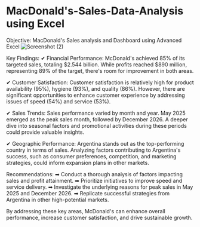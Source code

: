 # MacDonald's-Sales-Data-Analysis using Excel
Objective: MacDonald's Sales analysis and Dashboard using Advanced Excel
![Screenshot (2)](https://github.com/user-attachments/assets/5c25f04e-d69c-46ab-b764-5c1a07f46cb0)

Key Findings: 
✔ Financial Performance:
  McDonald's achieved 85% of its targeted sales, totaling $2.544 billion. While profits reached $890 million, representing 89% of the target, there's room for improvement in both areas.
  
✔ Customer Satisfaction:
  Customer satisfaction is relatively high for product availability (95%), hygiene (93%), and quality (86%). However, there are significant opportunities to enhance customer experience by 
  addressing issues of speed (54%) and service (53%).

✔ Sales Trends:
  Sales performance varied by month and year. May 2025 emerged as the peak sales month, followed by December 2026. A deeper dive into seasonal factors and promotional activities during 
  these periods could provide valuable insights.
  
✔ Geographic Performance:
  Argentina stands out as the top-performing country in terms of sales. Analyzing factors contributing to Argentina's success, such as consumer preferences, competition, and marketing 
  strategies, could inform expansion plans in other markets. 
  
Recommendations:
➡ Conduct a thorough analysis of factors impacting sales and profit attainment.
➡ Prioritize initiatives to improve speed and service delivery.
➡ Investigate the underlying reasons for peak sales in May 2025 and December 2026.
➡ Replicate successful strategies from Argentina in other high-potential markets.

By addressing these key areas, McDonald's can enhance overall performance, increase customer satisfaction, and drive sustainable growth.











